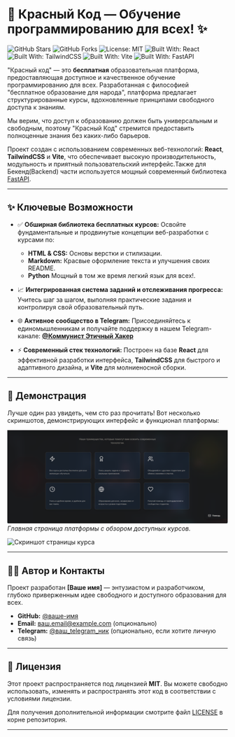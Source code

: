 # 🚀 Красный Код — Обучение программированию для всех! ✨

![GitHub Stars](https://img.shields.io/github/stars/Zaplavs/learncode-platform?style=social)
![GitHub Forks](https://img.shields.io/github/forks/Zaplavs/learncode-platform?style=social)
![License: MIT](https://img.shields.io/badge/License-MIT-yellow.svg)
![Built With: React](https://img.shields.io/badge/Built%20With-React-61DAFB?style=flat&logo=react&logoColor=white)
![Built With: TailwindCSS](https://img.shields.io/badge/Built%20With-TailwindCSS-06B6D4?style=flat&logo=tailwindcss&logoColor=white)
![Built With: Vite](https://img.shields.io/badge/Built%20With-Vite-646CFF?style=flat&logo=vite&logoColor=white)
![Built With: FastAPI](https://img.shields.io/badge/Built%20With-FastAPI-009688?style=flat&logo=fastapi&logoColor=white)

"Красный код" — это **бесплатная** образовательная платформа, предоставляющая доступное и качественное обучение программированию для всех. Разработанная с философией "бесплатное образование для народа", платформа предлагает структурированные курсы, вдохновленные принципами свободного доступа к знаниям.

Мы верим, что доступ к образованию должен быть универсальным и свободным, поэтому "Красный Код" стремится предоставить полноценные знания без каких-либо барьеров.

Проект создан с использованием современных веб-технологий: **React**, **TailwindCSS** и **Vite**, что обеспечивает высокую производительность, модульность и приятный пользовательский интерфейс.Также для Бекенд(Backend) части используется мощный современный библиотека [FastAPI](https://github.com/fastapi/fastapi).

---

## ✨ Ключевые Возможности

* ✅ **Обширная библиотека бесплатных курсов:** Освойте фундаментальные и продвинутые концепции веб-разработки с курсами по:
    * **HTML & CSS:** Основы верстки и стилизации.
    * **Markdown:** Красвые оформление текста и улучшения своих README.
   * **Python** Мощный в том же время легкий язык для всех!.

* 📈 **Интегрированная система заданий и отслеживания прогресса:** Учитесь шаг за шагом, выполняя практические задания и контролируя свой образовательный путь.
* 🌐 **Активное сообщество в Telegram:** Присоединяйтесь к единомышленникам и получайте поддержку в нашем Telegram-канале: **[@Коммунист Этичный Хакер](https://t.me/+ay37cKnFWtg3MDJi)**
* ⚡️ **Современный стек технологий:** Построен на базе **React** для эффективной разработки интерфейса, **TailwindCSS** для быстрого и адаптивного дизайна, и **Vite** для молниеносной сборки.

---

## 📸 Демонстрация

Лучше один раз увидеть, чем сто раз прочитать! Вот несколько скриншотов, демонстрирующих интерфейс и функционал платформы:

![Скриншот главной страницы LearnCode Platform](assets/250728_05h28m45s_screenshot.png)
*Главная страница платформы с обзором доступных курсов.*

![Скриншот страницы курса](assets/course_page_screenshot.png)

---

## 🧑‍💻 Автор и Контакты

Проект разработан **[Ваше имя]** — энтузиастом и разработчиком, глубоко приверженным идее свободного и доступного образования для всех.

* **GitHub:** [@ваше-имя](https://github.com/ваше-имя)
* **Email:** [ваш.email@example.com](mailto:ваш.email@example.com) (опционально)
* **Telegram:** [@ваш_telegram_ник](https://t.me/ваш_telegram_ник) (опционально, если хотите личную связь)

---

## 📄 Лицензия

Этот проект распространяется под лицензией **MIT**. Вы можете свободно использовать, изменять и распространять этот код в соответствии с условиями лицензии.

Для получения дополнительной информации смотрите файл [LICENSE](LICENSE) в корне репозитория.

---